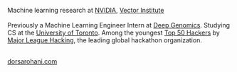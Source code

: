 Machine learning research at <a href="https://www.nvidia.com/en-us/">NVIDIA</a>, <a href="https://vectorinstitute.ai/">Vector Institute</a>
<br>
<br>
Previously a Machine Learning Engineer Intern at <a href="https://x.com/DeepGenomics">Deep Genomics</a>. Studying CS at the <a href="https://www.utoronto.ca/">University of Toronto</a>. Among the youngest <a href="https://top.mlh.io/2023/profiles/dorsa-rohani">Top 50 Hackers</a> by <a href="https://x.com/mlhacks?lang=en">Major League Hacking</a>, the leading global hackathon organization. 

<br>
<a href="https://dorsarohani.com">dorsarohani.com</a>
